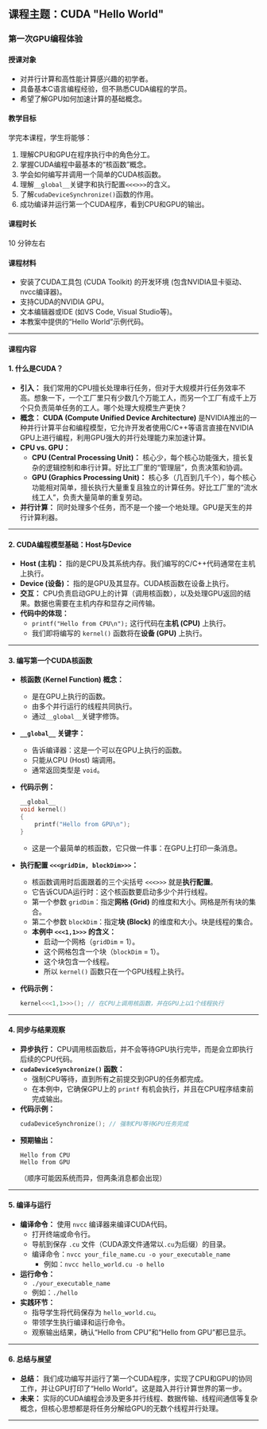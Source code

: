 


## 课程主题：CUDA "Hello World" 
### 第一次GPU编程体验
#### 授课对象

* 对并行计算和高性能计算感兴趣的初学者。
* 具备基本C语言编程经验，但不熟悉CUDA编程的学员。
* 希望了解GPU如何加速计算的基础概念。

#### 教学目标

学完本课程，学生将能够：

1.  理解CPU和GPU在程序执行中的角色分工。
2.  掌握CUDA编程中最基本的“核函数”概念。
3.  学会如何编写并调用一个简单的CUDA核函数。
4.  理解`__global__`关键字和执行配置`<<<>>>`的含义。
5.  了解`cudaDeviceSynchronize()`函数的作用。
6.  成功编译并运行第一个CUDA程序，看到CPU和GPU的输出。

#### 课程时长

10 分钟左右

#### 课程材料

* 安装了CUDA工具包 (CUDA Toolkit) 的开发环境 (包含NVIDIA显卡驱动、nvcc编译器)。
* 支持CUDA的NVIDIA GPU。
* 文本编辑器或IDE (如VS Code, Visual Studio等)。
* 本教案中提供的“Hello World”示例代码。

---

#### 课程内容

#### 1. 什么是CUDA？ 

* **引入：** 我们常用的CPU擅长处理串行任务，但对于大规模并行任务效率不高。想象一下，一个工厂里只有少数几个万能工人，而另一个工厂有成千上万个只负责简单任务的工人。哪个处理大规模生产更快？
* **概念：** **CUDA (Compute Unified Device Architecture)** 是NVIDIA推出的一种并行计算平台和编程模型，它允许开发者使用C/C++等语言直接在NVIDIA GPU上进行编程，利用GPU强大的并行处理能力来加速计算。
* **CPU vs. GPU：**
    * **CPU (Central Processing Unit)：** 核心少，每个核心功能强大，擅长复杂的逻辑控制和串行计算。好比工厂里的“管理层”，负责决策和协调。
    * **GPU (Graphics Processing Unit)：** 核心多（几百到几千个），每个核心功能相对简单，擅长执行大量重复且独立的计算任务。好比工厂里的“流水线工人”，负责大量简单的重复劳动。
* **并行计算：** 同时处理多个任务，而不是一个接一个地处理。GPU是天生的并行计算利器。

---

#### 2. CUDA编程模型基础：Host与Device

* **Host (主机)：** 指的是CPU及其系统内存。我们编写的C/C++代码通常在主机上执行。
* **Device (设备)：** 指的是GPU及其显存。CUDA核函数在设备上执行。
* **交互：** CPU负责启动GPU上的计算（调用核函数），以及处理GPU返回的结果。数据也需要在主机内存和显存之间传输。
* **代码中的体现：**
    * `printf("Hello from CPU\n");` 这行代码在**主机 (CPU)** 上执行。
    * 我们即将编写的 `kernel()` 函数将在**设备 (GPU)** 上执行。

---

#### 3. 编写第一个CUDA核函数

* **核函数 (Kernel Function) 概念：**
    * 是在GPU上执行的函数。
    * 由多个并行运行的线程共同执行。
    * 通过`__global__`关键字修饰。
* **`__global__` 关键字：**
    * 告诉编译器：这是一个可以在GPU上执行的函数。
    * 只能从CPU (Host) 端调用。
    * 通常返回类型是 `void`。
* **代码示例：**
    ```c
    __global__
    void kernel()
    {
        printf("Hello from GPU\n");
    }
    ```
    * 这是一个最简单的核函数，它只做一件事：在GPU上打印一条消息。

* **执行配置 `<<<gridDim, blockDim>>>`：**
    * 核函数调用时后面跟着的三个尖括号 `<<<>>>` 就是**执行配置**。
    * 它告诉CUDA运行时：这个核函数要启动多少个并行线程。
    * 第一个参数 `gridDim`：指定**网格 (Grid)** 的维度和大小。网格是所有块的集合。
    * 第二个参数 `blockDim`：指定**块 (Block)** 的维度和大小。块是线程的集合。
    * **本例中 `<<<1,1>>>` 的含义：**
        * 启动一个网格（`gridDim` = 1）。
        * 这个网格包含一个块（`blockDim` = 1）。
        * 这个块包含一个线程。
        * 所以 `kernel()` 函数只在一个GPU线程上执行。
* **代码示例：**
    ```c
    kernel<<<1,1>>>(); // 在CPU上调用核函数，并在GPU上以1个线程执行
    ```

---

#### 4. 同步与结果观察 

* **异步执行：** CPU调用核函数后，并不会等待GPU执行完毕，而是会立即执行后续的CPU代码。
* **`cudaDeviceSynchronize()` 函数：**
    * 强制CPU等待，直到所有之前提交到GPU的任务都完成。
    * 在本例中，它确保GPU上的 `printf` 有机会执行，并且在CPU程序结束前完成输出。
* **代码示例：**
    ```c
    cudaDeviceSynchronize(); // 强制CPU等待GPU任务完成
    ```
* **预期输出：**
    ```
    Hello from CPU
    Hello from GPU
    ```
    （顺序可能因系统而异，但两条消息都会出现）

---

#### 5. 编译与运行

* **编译命令：** 使用 `nvcc` 编译器来编译CUDA代码。
    * 打开终端或命令行。
    * 导航到保存 `.cu` 文件（CUDA源文件通常以`.cu`为后缀）的目录。
    * 编译命令：`nvcc your_file_name.cu -o your_executable_name`
        * 例如：`nvcc hello_world.cu -o hello`
* **运行命令：**
    * `./your_executable_name`
    * 例如：`./hello`
* **实践环节：**
    * 指导学生将代码保存为 `hello_world.cu`。
    * 带领学生执行编译和运行命令。
    * 观察输出结果，确认“Hello from CPU”和“Hello from GPU”都已显示。

---

#### 6. 总结与展望 

* **总结：** 我们成功编写并运行了第一个CUDA程序，实现了CPU和GPU的协同工作，并让GPU打印了“Hello World”。这是踏入并行计算世界的第一步。
* **未来：** 实际的CUDA编程会涉及更多并行线程、数据传输、线程间通信等复杂概念，但核心思想都是将任务分解给GPU的无数个线程并行处理。

---